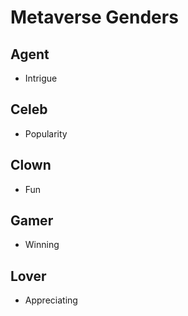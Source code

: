 # Metaverse Genders

## Agent
* Intrigue
## Celeb
* Popularity
## Clown
* Fun
## Gamer
* Winning
## Lover
* Appreciating
